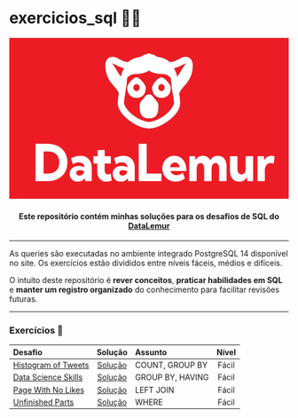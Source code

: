 # exercicios_sql 👩‍💻


  <img src="banner.png" alt="Banner DataLemur" width="100%" height="290"/>


<h4 align="center">Este repositório contém minhas soluções para os desafios de SQL do <a href="https://datalemur.com/">DataLemur</a></h4>


---

As queries são executadas no ambiente integrado PostgreSQL 14 disponível no site. Os exercícios estão divididos entre níveis fáceis, médios e difíceis.  

O intuito deste repositório é **rever conceitos**, **praticar habilidades em SQL** e **manter um registro organizado** do conhecimento para facilitar revisões futuras.

---

### Exercícios 🎲  

| Desafio | Solução | Assunto | Nível |
|:--------|:-------:|:--------|:-----:|
| [Histogram of Tweets](https://datalemur.com/questions/sql-histogram-tweets) | [Solução](scripts/easy/01-histogram_of_tweets.sql) | COUNT, GROUP BY | Fácil |
| [Data Science Skills](https://datalemur.com/questions/matching-skills) | [Solução](scripts/easy/02-data-science-skills.sql) | GROUP BY, HAVING | Fácil |
| [Page With No Likes](https://datalemur.com/questions/sql-page-with-no-likes) | [Solução](scripts/easy/03-facebook-sql-interview.sql) | LEFT JOIN | Fácil |
| [Unfinished Parts](https://datalemur.com/questions/tesla-unfinished-parts) | [Solução]() | WHERE | Fácil |

